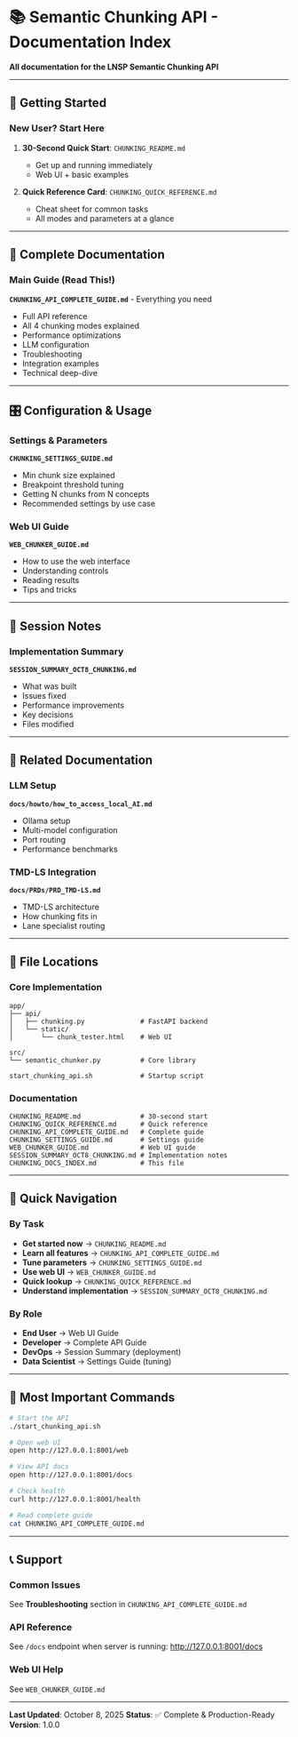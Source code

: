 # 📚 Semantic Chunking API - Documentation Index

**All documentation for the LNSP Semantic Chunking API**

---

## 🚀 Getting Started

### New User? Start Here
1. **30-Second Quick Start**: `CHUNKING_README.md`
   - Get up and running immediately
   - Web UI + basic examples

2. **Quick Reference Card**: `CHUNKING_QUICK_REFERENCE.md`
   - Cheat sheet for common tasks
   - All modes and parameters at a glance

---

## 📖 Complete Documentation

### Main Guide (Read This!)
**`CHUNKING_API_COMPLETE_GUIDE.md`** - Everything you need
- Full API reference
- All 4 chunking modes explained
- Performance optimizations
- LLM configuration
- Troubleshooting
- Integration examples
- Technical deep-dive

---

## 🎛️ Configuration & Usage

### Settings & Parameters
**`CHUNKING_SETTINGS_GUIDE.md`**
- Min chunk size explained
- Breakpoint threshold tuning
- Getting N chunks from N concepts
- Recommended settings by use case

### Web UI Guide
**`WEB_CHUNKER_GUIDE.md`**
- How to use the web interface
- Understanding controls
- Reading results
- Tips and tricks

---

## 📝 Session Notes

### Implementation Summary
**`SESSION_SUMMARY_OCT8_CHUNKING.md`**
- What was built
- Issues fixed
- Performance improvements
- Key decisions
- Files modified

---

## 🔗 Related Documentation

### LLM Setup
**`docs/howto/how_to_access_local_AI.md`**
- Ollama setup
- Multi-model configuration
- Port routing
- Performance benchmarks

### TMD-LS Integration
**`docs/PRDs/PRD_TMD-LS.md`**
- TMD-LS architecture
- How chunking fits in
- Lane specialist routing

---

## 📂 File Locations

### Core Implementation
```
app/
├── api/
│   ├── chunking.py              # FastAPI backend
│   └── static/
│       └── chunk_tester.html    # Web UI

src/
└── semantic_chunker.py          # Core library

start_chunking_api.sh            # Startup script
```

### Documentation
```
CHUNKING_README.md               # 30-second start
CHUNKING_QUICK_REFERENCE.md      # Quick reference
CHUNKING_API_COMPLETE_GUIDE.md   # Complete guide
CHUNKING_SETTINGS_GUIDE.md       # Settings guide
WEB_CHUNKER_GUIDE.md             # Web UI guide
SESSION_SUMMARY_OCT8_CHUNKING.md # Implementation notes
CHUNKING_DOCS_INDEX.md           # This file
```

---

## 🎯 Quick Navigation

### By Task
- **Get started now** → `CHUNKING_README.md`
- **Learn all features** → `CHUNKING_API_COMPLETE_GUIDE.md`
- **Tune parameters** → `CHUNKING_SETTINGS_GUIDE.md`
- **Use web UI** → `WEB_CHUNKER_GUIDE.md`
- **Quick lookup** → `CHUNKING_QUICK_REFERENCE.md`
- **Understand implementation** → `SESSION_SUMMARY_OCT8_CHUNKING.md`

### By Role
- **End User** → Web UI Guide
- **Developer** → Complete API Guide
- **DevOps** → Session Summary (deployment)
- **Data Scientist** → Settings Guide (tuning)

---

## 🚀 Most Important Commands

```bash
# Start the API
./start_chunking_api.sh

# Open web UI
open http://127.0.0.1:8001/web

# View API docs
open http://127.0.0.1:8001/docs

# Check health
curl http://127.0.0.1:8001/health

# Read complete guide
cat CHUNKING_API_COMPLETE_GUIDE.md
```

---

## 📞 Support

### Common Issues
See **Troubleshooting** section in `CHUNKING_API_COMPLETE_GUIDE.md`

### API Reference
See `/docs` endpoint when server is running: http://127.0.0.1:8001/docs

### Web UI Help
See `WEB_CHUNKER_GUIDE.md`

---

**Last Updated**: October 8, 2025
**Status**: ✅ Complete & Production-Ready
**Version**: 1.0.0
